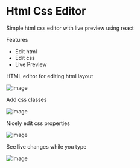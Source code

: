 # Html Css Editor

Simple html css editor with live preview using react

Features
* Edit html
* Edit css
* Live Preview

HTML editor for editing html layout

![image](https://user-images.githubusercontent.com/76392150/149781852-d6139ecc-a7e7-4b0e-ae9f-2ec306a0f672.png)

Add css classes

![image](https://user-images.githubusercontent.com/76392150/149781566-445f83e8-c729-4361-8aa8-d1393b06eb11.png)

Nicely edit css properties

![image](https://user-images.githubusercontent.com/76392150/149782059-89c4b4cd-6b91-425d-be97-80b6539c5885.png)

See live changes while you type

![image](https://user-images.githubusercontent.com/76392150/149782338-6d300476-6099-4a41-97e8-ef348d4540a6.png)
